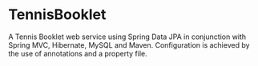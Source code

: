 TennisBooklet
=============

A Tennis Booklet web service using Spring Data JPA in conjunction with Spring MVC, Hibernate, MySQL and Maven.
Configuration is achieved by the use of annotations and a property file.

